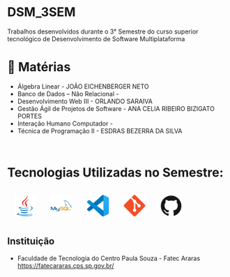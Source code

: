 # DSM_3SEM
Trabalhos desenvolvidos durante o 3° Semestre do curso superior tecnológico de Desenvolvimento de Software Multiplataforma 

# :closed_book: Matérias

- Álgebra Linear - JOÃO EICHENBERGER NETO  <br/>
- Banco de Dados – Não Relacional -  <br/>
- Desenvolvimento Web III - ORLANDO SARAIVA <br/>
- Gestão Ágil de Projetos de Software - ANA CELIA RIBEIRO BIZIGATO PORTES <br/>
- Interação Humano Computador -   <br/>
- Técnica de Programação II - ESDRAS BEZERRA DA SILVA  <br/>


<br>

# Tecnologias Utilizadas no Semestre: 

<div>
<img height="50em" align="center" style="padding:15px;"src="https://raw.githubusercontent.com/devicons/devicon/1119b9f84c0290e0f0b38982099a2bd027a48bf1/icons/java/java-original.svg"/>
<img height="50em" align="center" style="padding:15px;" src="https://raw.githubusercontent.com/devicons/devicon/1119b9f84c0290e0f0b38982099a2bd027a48bf1/icons/mysql/mysql-original-wordmark.svg"/>
<img height="50em" align="center" style="padding:15px;"src="https://raw.githubusercontent.com/devicons/devicon/1119b9f84c0290e0f0b38982099a2bd027a48bf1/icons/vscode/vscode-original.svg"/>
<img height="50em" align="center" style="padding:15px;" src="https://raw.githubusercontent.com/devicons/devicon/1119b9f84c0290e0f0b38982099a2bd027a48bf1/icons/git/git-original.svg"/>
<img height="50em" align="center" style="padding:15px;" src="https://raw.githubusercontent.com/devicons/devicon/1119b9f84c0290e0f0b38982099a2bd027a48bf1/icons/github/github-original.svg"/>
</div>  

## Instituição
- Faculdade de Tecnologia do Centro Paula Souza - Fatec Araras<br/>
https://fatecararas.cps.sp.gov.br/

<br>
